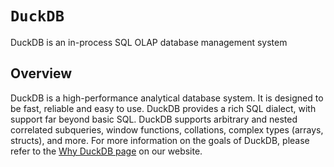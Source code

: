 # ``DuckDB``

DuckDB is an in-process SQL OLAP database management system

## Overview

DuckDB is a high-performance analytical database system. It is designed to be 
fast, reliable and easy to use. DuckDB provides a rich SQL dialect, with 
support far beyond basic SQL. DuckDB supports arbitrary and nested correlated 
subqueries, window functions, collations, complex types (arrays, structs), and 
more. For more information on the goals of DuckDB, please refer to the [Why 
DuckDB page](https://duckdb.org/why_duckdb) on our website.
